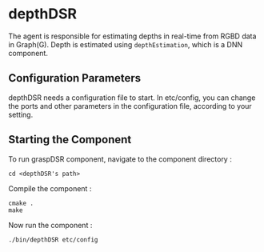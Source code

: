 # depthDSR
The agent is responsible for estimating depths in real-time from RGBD data in Graph(G). Depth is estimated using `depthEstimation`, which is a DNN component.
## Configuration Parameters
depthDSR needs a configuration file to start. In etc/config, you can change the ports and other parameters in the configuration file, according to your setting.<br/>

## Starting the Component
To run graspDSR component, navigate to the component directory :<br/>

`cd <depthDSR's path>`<br/>

Compile the component :<br/>

`cmake .` <br/>
`make`<br/>

Now run the component :<br/>

`./bin/depthDSR etc/config`



